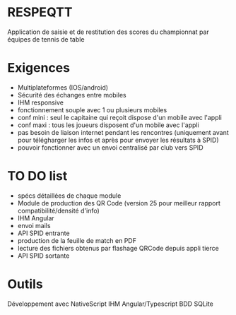 # RESPEQTT
Application de saisie et de restitution des scores du championnat par équipes de tennis de table

# Exigences
- Multiplateformes (IOS/android)
- Sécurité des échanges entre mobiles
- IHM responsive
- fonctionnement souple avec 1 ou plusieurs mobiles
- conf mini : seul le capitaine qui reçoit  dispose d'un mobile avec l'appli
- conf maxi : tous les joueurs disposent d'un mobile avec l'appli
- pas besoin de liaison internet pendant les rencontres (uniquement avant pour télégharger les infos et après pour envoyer les résultats à SPID)
- pouvoir fonctionner avec un envoi centralisé  par club vers SPID

# TO DO list
- spécs détaillées de chaque module	
- Module de production des QR Code (version 25 pour meilleur rapport compatibilité/densité d'info)
- IHM Angular
- envoi mails
- API SPID entrante
- production de la feuille de match en PDF
- lecture des fichiers obtenus par flashage QRCode depuis appli tierce
- API SPID sortante

# Outils
Développement avec NativeScript
IHM Angular/Typescript
BDD SQLite

